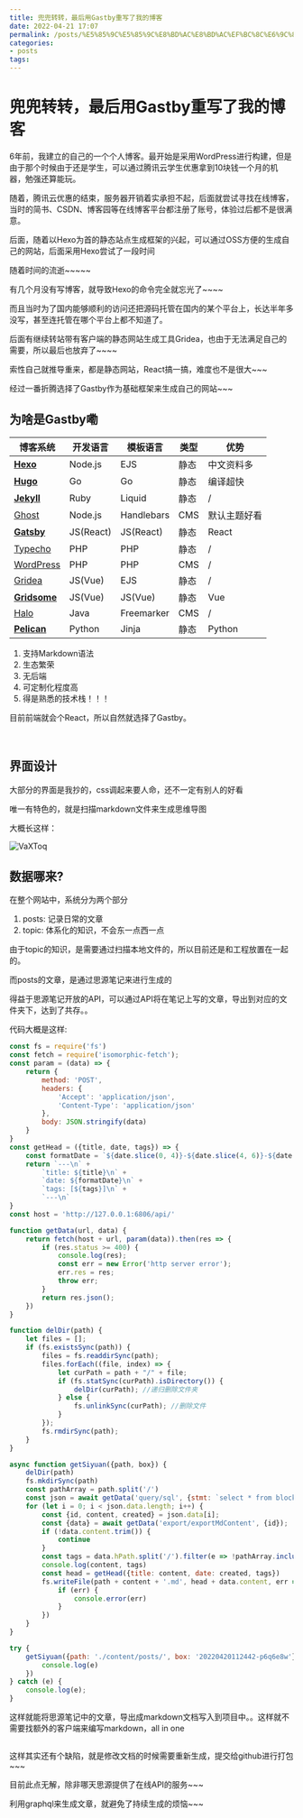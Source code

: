 ```yaml
---
title: 兜兜转转，最后用Gastby重写了我的博客
date: 2022-04-21 17:07
permalink: /posts/%E5%85%9C%E5%85%9C%E8%BD%AC%E8%BD%AC%EF%BC%8C%E6%9C%80%E5%90%8E%E7%94%A8Gastby%E9%87%8D%E5%86%99%E4%BA%86%E6%88%91%E7%9A%84%E5%8D%9A%E5%AE%A2
categories:
- posts
tags: 
---
```

# 兜兜转转，最后用Gastby重写了我的博客

6年前，我建立的自己的一个个人博客。最开始是采用WordPress进行构建，但是由于那个时候由于还是学生，可以通过腾讯云学生优惠拿到10块钱一个月的机器，勉强还算能玩。

随着，腾讯云优惠的结束，服务器开销着实承担不起，后面就尝试寻找在线博客，当时的简书、CSDN、博客园等在线博客平台都注册了账号，体验过后都不是很满意。

后面，随着以Hexo为首的静态站点生成框架的兴起，可以通过OSS方便的生成自己的网站，后面采用Hexo尝试了一段时间

随着时间的流逝~~~~~

有几个月没有写博客，就导致Hexo的命令完全就忘光了~~~~

而且当时为了国内能够顺利的访问还把源码托管在国内的某个平台上，长达半年多没写，甚至连托管在哪个平台上都不知道了。

后面有继续转站带有客户端的静态网站生成工具Gridea，也由于无法满足自己的需要，所以最后也放弃了~~~~

索性自己就推导重来，都是静态网站，React搞一搞，难度也不是很大~~~

经过一番折腾选择了Gastby作为基础框架来生成自己的网站~~~

## 为啥是Gastby嘞

|博客系统|开发语言|模板语言|类型|优势|
| ----------| -----------| ------------| ------| --------------|
|[**Hexo**]()|Node.js|EJS|静态|中文资料多|
|[**Hugo**]()|Go|Go|静态|编译超快|
|[**Jekyll**]()|Ruby|Liquid|静态|/|
|[Ghost](https://ghost.org/)|Node.js|Handlebars|CMS|默认主题好看|
|[**Gatsby**]()|JS(React)|JS(React)|静态|React|
|[Typecho](https://typecho.org/)|PHP|PHP|静态|/|
|[WordPress](https://wordpress.org/)|PHP|PHP|CMS|/|
|[Gridea](https://gridea.dev)|JS(Vue)|EJS|静态|/|
|[**Gridsome**]()|JS(Vue)|JS(Vue)|静态|Vue|
|[Halo](https://halo.run/)|Java|Freemarker|CMS|/|
|[**Pelican**]()|Python|Jinja|静态|Python|

1. 支持Markdown语法
2. 生态繁荣
3. 无后端
4. 可定制化程度高
5. 得是熟悉的技术栈！！！

目前前端就会个React，所以自然就选择了Gastby。

‍

## 界面设计

大部分的界面是我抄的，css调起来要人命，还不一定有别人的好看

唯一有特色的，就是扫描markdown文件来生成思维导图

大概长这样：

![VaXToq](http://image.ztianzeng.com/uPic/VaXToq.png)

## 数据哪来?

在整个网站中，系统分为两个部分

1. posts: 记录日常的文章
2. topic: 体系化的知识，不会东一点西一点

由于topic的知识，是需要通过扫描本地文件的，所以目前还是和工程放置在一起的。

而posts的文章，是通过思源笔记来进行生成的

得益于思源笔记开放的API，可以通过API将在笔记上写的文章，导出到对应的文件夹下，达到了共存。。

代码大概是这样:

```js
const fs = require('fs')
const fetch = require('isomorphic-fetch');
const param = (data) => {
    return {
        method: 'POST',
        headers: {
            'Accept': 'application/json',
            'Content-Type': 'application/json'
        },
        body: JSON.stringify(data)
    }
}
const getHead = ({title, date, tags}) => {
    const formatDate = `${date.slice(0, 4)}-${date.slice(4, 6)}-${date.slice(6, 8)} ${date.slice(8, 10)}:${date.slice(10, 12)}  `;
    return `---\n` +
        `title: ${title}\n` +
        `date: ${formatDate}\n` +
        `tags: [${tags}]\n` +
        `---\n`
}
const host = 'http://127.0.0.1:6806/api/'

function getData(url, data) {
    return fetch(host + url, param(data)).then(res => {
        if (res.status >= 400) {
            console.log(res);
            const err = new Error('http server error');
            err.res = res;
            throw err;
        }
        return res.json();
    })
}

function delDir(path) {
    let files = [];
    if (fs.existsSync(path)) {
        files = fs.readdirSync(path);
        files.forEach((file, index) => {
            let curPath = path + "/" + file;
            if (fs.statSync(curPath).isDirectory()) {
                delDir(curPath); //递归删除文件夹
            } else {
                fs.unlinkSync(curPath); //删除文件
            }
        });
        fs.rmdirSync(path);
    }
}

async function getSiyuan({path, box}) {
    delDir(path)
    fs.mkdirSync(path)
    const pathArray = path.split('/')
    const json = await getData('query/sql', {stmt: `select * from blocks where box = '${box}' and type='d'`});
    for (let i = 0; i < json.data.length; i++) {
        const {id, content, created} = json.data[i];
        const {data} = await getData('export/exportMdContent', {id});
        if (!data.content.trim()) {
            continue
        }
        const tags = data.hPath.split('/').filter(e => !pathArray.includes(e)).slice(0,-1)
        console.log(content, tags)
        const head = getHead({title: content, date: created, tags})
        fs.writeFile(path + content + '.md', head + data.content, err => {
            if (err) {
                console.error(err)
            }
        })
    }
}

try {
    getSiyuan({path: './content/posts/', box: '20220420112442-p6q6e8w'}).catch(e => {
        console.log(e)
    })
} catch (e) {
    console.log(e);
}
```

这样就能将思源笔记中的文章，导出成markdown文档写入到项目中。。这样就不需要找额外的客户端来编写markdown，all in one

## 

这样其实还有个缺陷，就是修改文档的时候需要重新生成，提交给github进行打包~~~

目前此点无解，除非哪天思源提供了在线API的服务~~~

利用graphql来生成文章，就避免了持续生成的烦恼~~~

‍
